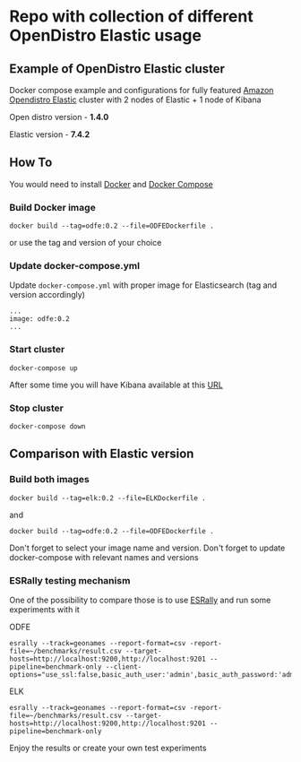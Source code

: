 # Repo with collection of different OpenDistro Elastic usage

## Example of OpenDistro Elastic cluster  

Docker compose example and configurations for fully featured [Amazon Opendistro Elastic](https://opendistro.github.io/for-elasticsearch/) cluster with 2 nodes of Elastic + 1 node of Kibana

Open distro version - **1.4.0**

Elastic version - **7.4.2**

## How To

You would need to install [Docker](https://docs.docker.com/install/) and [Docker Compose](https://docs.docker.com/compose/install/)

### Build Docker image

```
docker build --tag=odfe:0.2 --file=ODFEDockerfile .
```

or use the tag and version of your choice

### Update docker-compose.yml

Update `docker-compose.yml` with proper image for Elasticsearch (tag and version accordingly)

```
...
image: odfe:0.2
...
```

### Start cluster 

```
docker-compose up
```

After some time you will have Kibana available at this [URL](http://localhost:5601/app/kibana#/discover)

### Stop cluster

```
docker-compose down
```

## Comparison with Elastic version

### Build both images

```
docker build --tag=elk:0.2 --file=ELKDockerfile .
```
and
```
docker build --tag=odfe:0.2 --file=ODFEDockerfile .
```

Don't forget to select your image name and version. 
Don't forget to update docker-compose with relevant names and versions


### ESRally testing mechanism

One of the possibility to compare those is to use [ESRally](https://github.com/elastic/rally) and run some experiments with it

ODFE
```
esrally --track=geonames --report-format=csv -report-file=~/benchmarks/result.csv --target-hosts=http://localhost:9200,http://localhost:9201 --pipeline=benchmark-only --client-options="use_ssl:false,basic_auth_user:'admin',basic_auth_password:'admin'"
```

ELK
```
esrally --track=geonames --report-format=csv -report-file=~/benchmarks/result.csv --target-hosts=http://localhost:9200,http://localhost:9201 --pipeline=benchmark-only
```

Enjoy the results or create your own test experiments
